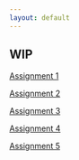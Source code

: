```yaml
---
layout: default
---
```


## WIP

<p>
  <a class="button" href="{{site.baseurl}}/module1-solution">Assignment 1</a>
</p>
<p>
  <a class="button" href="{{site.baseurl}}/module2-solution">Assignment 2</a>
</p>
<p>
<a class="button" href="{{site.baseurl}}/module3-solution">Assignment 3</a>
</p>
<p>
<a class="button" href="{{site.baseurl}}/module4-solution">Assignment 4</a>
</p>
<p>
<a class="button" href="{{site.baseurl}}/module5-solution">Assignment 5</a>
</p>

